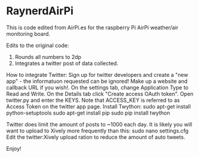 RaynerdAirPi
============

This is code edited from AirPi.es for the raspberry Pi AirPi weather/air monitoring board.

Edits to the original code:
1. Rounds all numbers to 2dp
2. Integrates a twitter post of data collected. 

How to integrate Twitter:
Sign up for twitter developers and create a "new app" - the informatuon requested can be ignored! Make up a website and callback URL if you wish!. On the settings tab, change Application Type to Read and Write. On the Details tab click "Create access OAuth token". Open twitter.py and enter the KEYS. Note that ACCESS_KEY is referred to as Access Token on the twitter app page. 
Install Twython: 
sudo apt-get install python-setuptools
sudo apt-get install pip
sudo pip install twython


Twitter does limit the amount of posts to ~1000 each day. It is likely you will want to upload to Xively more frequently than this:
sudo nano settings.cfg 
Edit the twitter:Xively upload ration to reduce the amount of auto tweets.

Enjoy!
